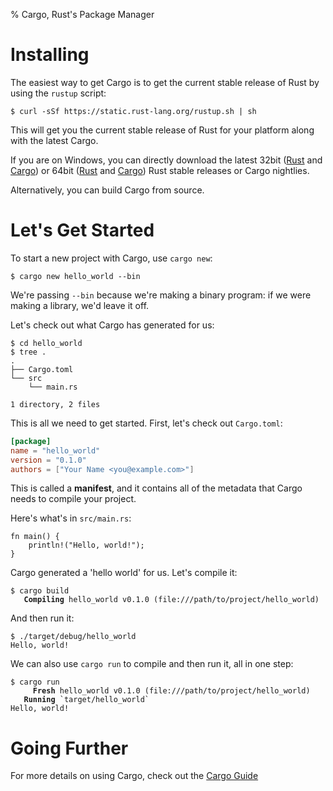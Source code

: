 % Cargo, Rust's Package Manager

# Installing

The easiest way to get Cargo is to get the current stable release of Rust by
using the `rustup` script:

```shell
$ curl -sSf https://static.rust-lang.org/rustup.sh | sh
```

This will get you the current stable release of Rust for your platform along
with the latest Cargo.

If you are on Windows, you can directly download the latest 32bit ([Rust](https://static.rust-lang.org/dist/rust-1.0.0-i686-pc-windows-gnu.msi)
and [Cargo](https://static.rust-lang.org/cargo-dist/cargo-nightly-i686-pc-windows-gnu.tar.gz)) or 64bit ([Rust](https://static.rust-lang.org/dist/rust-1.0.0-x86_64-pc-windows-gnu.msi) and [Cargo](https://static.rust-lang.org/cargo-dist/cargo-nightly-x86_64-pc-windows-gnu.tar.gz)) Rust stable releases or Cargo nightlies.

Alternatively, you can build Cargo from source.

# Let's Get Started

To start a new project with Cargo, use `cargo new`:

```shell
$ cargo new hello_world --bin
```

We're passing `--bin` because we're making a binary program: if we
were making a library, we'd leave it off.

Let's check out what Cargo has generated for us:

```shell
$ cd hello_world
$ tree .
.
├── Cargo.toml
└── src
    └── main.rs

1 directory, 2 files
```

This is all we need to get started. First, let's check out `Cargo.toml`:

```toml
[package]
name = "hello_world"
version = "0.1.0"
authors = ["Your Name <you@example.com>"]
```

This is called a **manifest**, and it contains all of the metadata that Cargo
needs to compile your project.

Here's what's in `src/main.rs`:

```
fn main() {
    println!("Hello, world!");
}
```

Cargo generated a 'hello world' for us. Let's compile it:

<pre><code class="language-shell">$ cargo build
<span style="font-weight: bold"
class="s1">   Compiling</span> hello_world v0.1.0 (file:///path/to/project/hello_world)</code></pre>

And then run it:

```shell
$ ./target/debug/hello_world
Hello, world!
```

We can also use `cargo run` to compile and then run it, all in one step:

<pre><code class="language-shell">$ cargo run
<span style="font-weight: bold"
class="s1">     Fresh</span> hello_world v0.1.0 (file:///path/to/project/hello_world)
<span style="font-weight: bold"
class="s1">   Running</span> `target/hello_world`
Hello, world!</code></pre>

# Going Further

For more details on using Cargo, check out the [Cargo Guide](guide.html)
